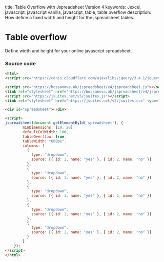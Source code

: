 title: Table Overflow with Jspreadsheet Version 4
keywords: Jexcel, javascript, javascript vanilla, javascript, table, table overflow
description: How define a fixed width and height for the jspreadsheet tables.

# Table overflow

Define width and height for your online javascript spreadsheet.

### Source code

```html
<html>
<script src="https://cdnjs.cloudflare.com/ajax/libs/jquery/3.4.1/jquery.min.js"></script>

<script src="https://bossanova.uk/jspreadsheet/v4/jspreadsheet.js"></script>
<link rel="stylesheet" href="https://bossanova.uk/jspreadsheet/v4/jspreadsheet.css" type="text/css" />
<script src="https://jsuites.net/v5/jsuites.js"></script>
<link rel="stylesheet" href="https://jsuites.net/v5/jsuites.css" type="text/css" />

<div id="spreadsheet"></div>

<script>
jspreadsheet(document.getElementById('spreadsheet'), {
        minDimensions: [10, 20],
        defaultColWidth: 100,
        tableOverflow: true,
        tableWidth: "600px",
        columns: [
          {
            type: "dropdown",
            source: [{ id: 1, name: "yes" }, { id: 2, name: "no" }]
          },
          {
            type: "dropdown",
            source: [{ id: 1, name: "yes" }, { id: 2, name: "no" }]
          },
          {
            type: "dropdown",
            source: [{ id: 1, name: "yes" }, { id: 2, name: "no" }]
          },
          {
            type: "dropdown",
            source: [{ id: 1, name: "yes" }, { id: 2, name: "no" }]
          },
          {
            type: "dropdown",
            source: [{ id: 1, name: "yes" }, { id: 2, name: "no" }]
          }
        ]
    });
</script>
</html>
```

